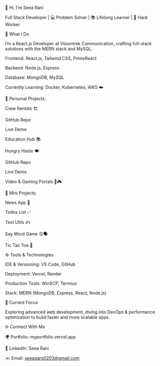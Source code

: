 👋 Hi, I'm Seea Rani

Full Stack Developer | 💻 Problem Solver | 📚 Lifelong Learner | 💪 Hard Worker

🚀 What I Do

I’m a React.js Developer at Visiontrek Communication, crafting full-stack solutions with the MERN stack and MySQL.

Frontend: React.js, Tailwind CSS, PrimeReact

Backend: Node.js, Express

Database: MongoDB, MySQL

Currently Learning: Docker, Kubernetes, AWS ☁️

💼 Personal Projects:

Crew Rentals 🏗️

GitHub Repo

Live Demo

Education Hub 📚

Hungry Haste 🍽️

GitHub Repo

Live Demo

Video & Gaming Portals 🎥🎮

🔧 Mini Projects:

News App 📰

Todos List ✅

Text Utils ✍️

Say Word Game 😣🗣️

Tic Tac Toe 🎲

⚙️ Tools & Technologies

IDE & Versioning: VS Code, GitHub

Deployment: Vercel, Render

Production Tools: WinSCP, Termius

Stack: MERN (MongoDB, Express, React, Node.js)

🎯 Current Focus

Exploring advanced web development, diving into DevOps & performance optimization to build faster and more scalable apps.

🌐 Connect With Me

🌍 Portfolio: myportfolio.vercel.app

💼 LinkedIn: Seea Rani

✉️ Email: seeagarg0203@gmail.com

